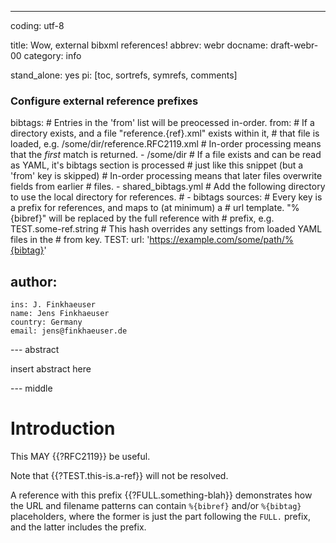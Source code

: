 ---
coding: utf-8

title: Wow, external bibxml references!
abbrev: webr
docname: draft-webr-00
category: info

stand_alone: yes
pi: [toc, sortrefs, symrefs, comments]

### Configure external reference prefixes
bibtags:
    # Entries in the 'from' list will be preocessed in-order.
    from:
    # If a directory exists, and a file "reference.{ref}.xml" exists within it,
    # that file is loaded, e.g. /some/dir/reference.RFC2119.xml
    # In-order processing means that the *first* match is returned.
    - /some/dir
    # If a file exists and can be read as YAML, it's bibtags section is processed
    # just like this snippet (but a 'from' key is skipped)
    # In-order processing means that later files overwrite fields from earlier
    # files.
    - shared_bibtags.yml
    # Add the following directory to use the local directory for references.
    # - bibtags
    sources:
        # Every key is a prefix for references, and maps to (at minimum) a
        # url template. "%{bibref}" will be replaced by the full reference with
        # prefix, e.g. TEST.some-ref.string
        # This hash overrides any settings from loaded YAML files in the
        # from key.
        TEST:
            url: 'https://example.com/some/path/%{bibtag}'
###


author:
  -
    ins: J. Finkhaeuser
    name: Jens Finkhaeuser
    country: Germany
    email: jens@finkhaeuser.de

--- abstract

insert abstract here

--- middle

# Introduction

This MAY {{?RFC2119}} be useful.

Note that {{?TEST.this-is.a-ref}} will not be resolved.

A reference with this prefix {{?FULL.something-blah}} demonstrates how the
URL and filename patterns can contain `%{bibref}` and/or `%{bibtag}` placeholders,
where the former is just the part following the `FULL.` prefix, and the latter
includes the prefix.
